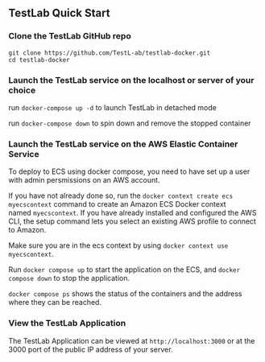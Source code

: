 ## TestLab Quick Start

### Clone the TestLab GitHub repo
```
git clone https://github.com/TestL-ab/testlab-docker.git
cd testlab-docker
```

### Launch the TestLab service on the localhost or server of your choice

run `docker-compose up -d` to launch TestLab in detached mode

run `docker-compose down` to spin down and remove the stopped container


### Launch the TestLab service on the AWS Elastic Container Service

To deploy to ECS using docker compose, you need to have set up a user with admin persmissions on an AWS account.

If you have not already done so, run the `docker context create ecs myecscontext` command to create an Amazon ECS Docker context named `myecscontext`. If you have already installed and configured the AWS CLI, the setup command lets you select an existing AWS profile to connect to Amazon.

Make sure you are in the ecs context by using `docker context use myecscontext`.

Run `docker compose up` to start the application on the ECS, and `docker compose down` to stop the application.

`docker compose ps` shows the status of the containers and the address where they can be reached.

### View the TestLab Application

The TestLab Application can be viewed at `http://localhost:3000` or at the 3000 port of the public IP address of your server.
